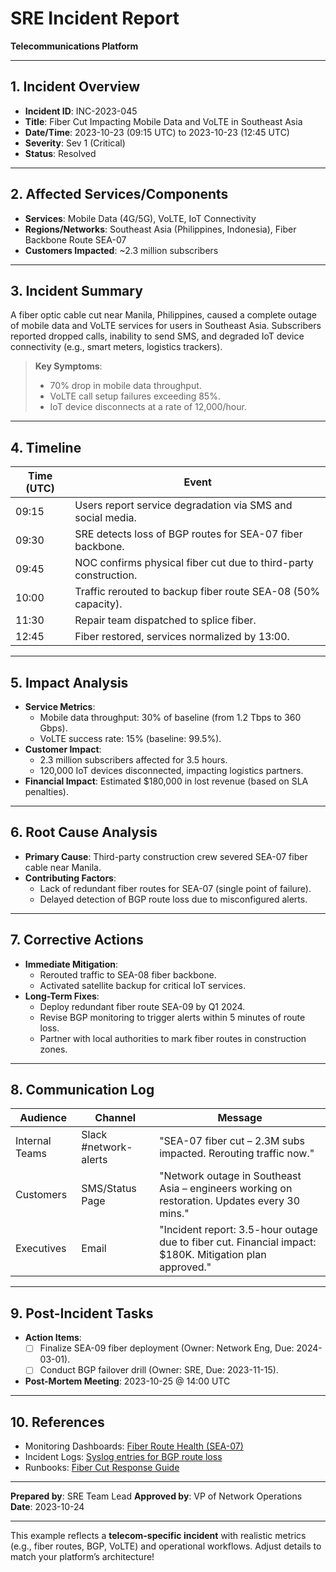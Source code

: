 # SRE Incident Report

**Telecommunications Platform**

---

## **1. Incident Overview**

- **Incident ID**: INC-2023-045
- **Title**: Fiber Cut Impacting Mobile Data and VoLTE in Southeast Asia
- **Date/Time**: 2023-10-23 (09:15 UTC) to 2023-10-23 (12:45 UTC)
- **Severity**: Sev 1 (Critical)
- **Status**: Resolved

---

## **2. Affected Services/Components**

- **Services**: Mobile Data (4G/5G), VoLTE, IoT Connectivity
- **Regions/Networks**: Southeast Asia (Philippines, Indonesia), Fiber Backbone Route SEA-07
- **Customers Impacted**: ~2.3 million subscribers

---

## **3. Incident Summary**

A fiber optic cable cut near Manila, Philippines, caused a complete outage of mobile data and VoLTE services for users in Southeast Asia. Subscribers reported dropped calls, inability to send SMS, and degraded IoT device connectivity (e.g., smart meters, logistics trackers).

> **Key Symptoms**:
>
> - 70% drop in mobile data throughput.
> - VoLTE call setup failures exceeding 85%.
> - IoT device disconnects at a rate of 12,000/hour.

---

## **4. Timeline**

| Time (UTC) | Event                                                            |
| ---------- | ---------------------------------------------------------------- |
| 09:15      | Users report service degradation via SMS and social media.       |
| 09:30      | SRE detects loss of BGP routes for SEA-07 fiber backbone.        |
| 09:45      | NOC confirms physical fiber cut due to third-party construction. |
| 10:00      | Traffic rerouted to backup fiber route SEA-08 (50% capacity).    |
| 11:30      | Repair team dispatched to splice fiber.                          |
| 12:45      | Fiber restored, services normalized by 13:00.                    |

---

## **5. Impact Analysis**

- **Service Metrics**:
  - Mobile data throughput: 30% of baseline (from 1.2 Tbps to 360 Gbps).
  - VoLTE success rate: 15% (baseline: 99.5%).
- **Customer Impact**:
  - 2.3 million subscribers affected for 3.5 hours.
  - 120,000 IoT devices disconnected, impacting logistics partners.
- **Financial Impact**: Estimated $180,000 in lost revenue (based on SLA penalties).

---

## **6. Root Cause Analysis**

- **Primary Cause**: Third-party construction crew severed SEA-07 fiber cable near Manila.
- **Contributing Factors**:
  - Lack of redundant fiber routes for SEA-07 (single point of failure).
  - Delayed detection of BGP route loss due to misconfigured alerts.

---

## **7. Corrective Actions**

- **Immediate Mitigation**:
  - Rerouted traffic to SEA-08 fiber backbone.
  - Activated satellite backup for critical IoT services.
- **Long-Term Fixes**:
  - Deploy redundant fiber route SEA-09 by Q1 2024.
  - Revise BGP monitoring to trigger alerts within 5 minutes of route loss.
  - Partner with local authorities to mark fiber routes in construction zones.

---

## **8. Communication Log**

| Audience       | Channel               | Message                                                                                                 |
| -------------- | --------------------- | ------------------------------------------------------------------------------------------------------- |
| Internal Teams | Slack #network-alerts | "SEA-07 fiber cut – 2.3M subs impacted. Rerouting traffic now."                                         |
| Customers      | SMS/Status Page       | "Network outage in Southeast Asia – engineers working on restoration. Updates every 30 mins."           |
| Executives     | Email                 | "Incident report: 3.5-hour outage due to fiber cut. Financial impact: $180K. Mitigation plan approved." |

---

## **9. Post-Incident Tasks**

- **Action Items**:
  - [ ] Finalize SEA-09 fiber deployment (Owner: Network Eng, Due: 2024-03-01).
  - [ ] Conduct BGP failover drill (Owner: SRE, Due: 2023-11-15).
- **Post-Mortem Meeting**: 2023-10-25 @ 14:00 UTC

---

## **10. References**

- Monitoring Dashboards: [Fiber Route Health (SEA-07)](https://grafana.example.com/d/sea07)
- Incident Logs: [Syslog entries for BGP route loss](https://splunk.example.com/app/search/search?q=SEA-07)
- Runbooks: [Fiber Cut Response Guide](https://wiki.example.com/sre/fiber-cut)

---

**Prepared by**: SRE Team Lead
**Approved by**: VP of Network Operations
**Date**: 2023-10-24

---

This example reflects a **telecom-specific incident** with realistic metrics (e.g., fiber routes, BGP, VoLTE) and operational workflows. Adjust details to match your platform’s architecture!

